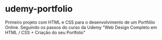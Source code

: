# udemy-portfolio
Primeiro projeto com HTML e CSS para o desenvolvimento de um Portfólio Online. Seguindo os passos do curso da Udemy "Web Design Completo em HTML / CSS + Criação do seu Portfolio"
